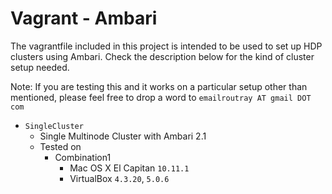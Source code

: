 # Vagrant - Ambari 
The vagrantfile included in this project is intended to be used to set up HDP clusters using Ambari.
Check the description below for the kind of cluster setup needed.

Note: If you are testing this and it works on a particular setup other than mentioned, please feel free to drop a word to `emailroutray AT gmail DOT com`

- `SingleCluster`
	- Single Multinode Cluster with Ambari 2.1
	- Tested on 
		- Combination1
			- Mac OS X El Capitan `10.11.1`  
			- VirtualBox `4.3.20`, `5.0.6` 
